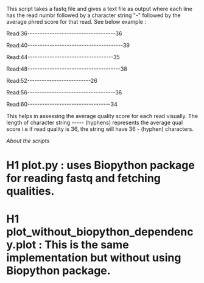 This script takes a fastq file and gives a text file as output where each line has the read numbr followed by a character string "-" followed by the average phred score for that read. See below example
:

Read:36------------------------------------36

Read:40---------------------------------------39

Read:44-----------------------------------35

Read:48--------------------------------------38

Read:52--------------------------26

Read:56------------------------------------36

Read:60----------------------------------34

This helps in assessing the average quality score for each read visually.
The length of character string ----- (hyphens) represents the average qual score i.e if read quality is 36, the string will have 36 - (hyphen) characters.

*About the scripts*

# H1 plot.py : uses Biopython package for reading fastq and fetching qualities.
# H1 plot_without_biopython_dependency.plot : This is the same implementation but without using Biopython package.
